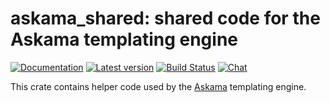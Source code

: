 # askama_shared: shared code for the Askama templating engine

[![Documentation](https://docs.rs/askama_shared/badge.svg)](https://docs.rs/askama_shared/)
[![Latest version](https://img.shields.io/crates/v/askama_shared.svg)](https://crates.io/crates/askama_shared)
[![Build Status](https://github.com/djc/askama/workflows/CI/badge.svg)](https://github.com/djc/askama/actions?query=workflow%3ACI)
[![Chat](https://badges.gitter.im/gitterHQ/gitter.svg)](https://gitter.im/djc/askama)

This crate contains helper code used by the [Askama](https://github.com/djc/askama)
templating engine.
